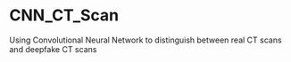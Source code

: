 # CNN_CT_Scan
Using Convolutional Neural Network to distinguish between real CT scans and deepfake CT scans
